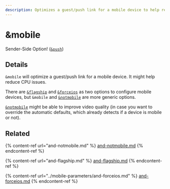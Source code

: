 ```yaml
---
description: Optimizes a guest/push link for a mobile device to help reduce CPU issues
---
```


# \&mobile

Sender-Side Option! ([`&push`](../../source-settings/push.md))

## Details

`&mobile` will optimize a guest/push link for a mobile device. It might help reduce CPU issues.

There are [`&flagship`](and-flagship.md) and [`&forceios`](../mobile-parameters/and-forceios.md) as two options to configure mobile devices, but `&mobile` and [`&notmobile`](and-notmobile.md) are more generic options.

[`&notmobile`](and-notmobile.md) might be able to improve video quality (in case you want to override the automatic defaults, which already detects if a device is mobile or not).

## Related

{% content-ref url="and-notmobile.md" %}
[and-notmobile.md](and-notmobile.md)
{% endcontent-ref %}

{% content-ref url="and-flagship.md" %}
[and-flagship.md](and-flagship.md)
{% endcontent-ref %}

{% content-ref url="../mobile-parameters/and-forceios.md" %}
[and-forceios.md](../mobile-parameters/and-forceios.md)
{% endcontent-ref %}
